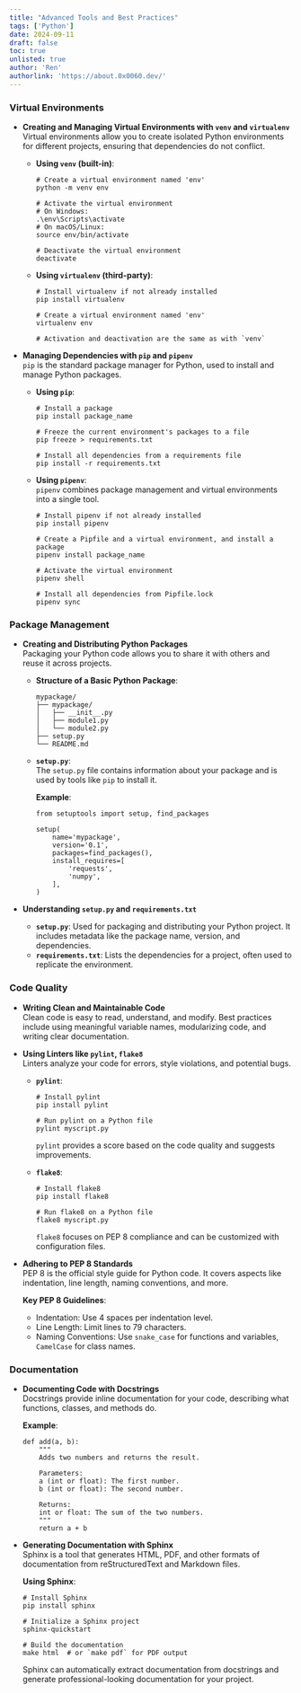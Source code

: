 ```yaml
---
title: "Advanced Tools and Best Practices"
tags: ['Python']
date: 2024-09-11
draft: false
toc: true
unlisted: true
author: 'Ren'
authorlink: 'https://about.0x0060.dev/'
---
```


### **Virtual Environments**

- **Creating and Managing Virtual Environments with `venv` and `virtualenv`**  
  Virtual environments allow you to create isolated Python environments for different projects, ensuring that dependencies do not conflict.

  - **Using `venv` (built-in)**:
    ```
    # Create a virtual environment named 'env'
    python -m venv env

    # Activate the virtual environment
    # On Windows:
    .\env\Scripts\activate
    # On macOS/Linux:
    source env/bin/activate

    # Deactivate the virtual environment
    deactivate
    ```

  - **Using `virtualenv` (third-party)**:
    ```
    # Install virtualenv if not already installed
    pip install virtualenv

    # Create a virtual environment named 'env'
    virtualenv env

    # Activation and deactivation are the same as with `venv`
    ```

- **Managing Dependencies with `pip` and `pipenv`**  
  `pip` is the standard package manager for Python, used to install and manage Python packages.

  - **Using `pip`**:
    ```
    # Install a package
    pip install package_name

    # Freeze the current environment's packages to a file
    pip freeze > requirements.txt

    # Install all dependencies from a requirements file
    pip install -r requirements.txt
    ```

  - **Using `pipenv`**:  
    `pipenv` combines package management and virtual environments into a single tool.
    ```
    # Install pipenv if not already installed
    pip install pipenv

    # Create a Pipfile and a virtual environment, and install a package
    pipenv install package_name

    # Activate the virtual environment
    pipenv shell

    # Install all dependencies from Pipfile.lock
    pipenv sync
    ```

### **Package Management**

- **Creating and Distributing Python Packages**  
  Packaging your Python code allows you to share it with others and reuse it across projects.

  - **Structure of a Basic Python Package**:
    ```
    mypackage/
    ├── mypackage/
    │   ├── __init__.py
    │   ├── module1.py
    │   └── module2.py
    ├── setup.py
    └── README.md
    ```

  - **`setup.py`**:  
    The `setup.py` file contains information about your package and is used by tools like `pip` to install it.

    **Example**:
    ```
    from setuptools import setup, find_packages

    setup(
        name='mypackage',
        version='0.1',
        packages=find_packages(),
        install_requires=[
            'requests',
            'numpy',
        ],
    )
    ```

- **Understanding `setup.py` and `requirements.txt`**  
  - **`setup.py`**: Used for packaging and distributing your Python project. It includes metadata like the package name, version, and dependencies.
  - **`requirements.txt`**: Lists the dependencies for a project, often used to replicate the environment.

### **Code Quality**

- **Writing Clean and Maintainable Code**  
  Clean code is easy to read, understand, and modify. Best practices include using meaningful variable names, modularizing code, and writing clear documentation.

- **Using Linters like `pylint`, `flake8`**  
  Linters analyze your code for errors, style violations, and potential bugs.

  - **`pylint`**:
    ```
    # Install pylint
    pip install pylint

    # Run pylint on a Python file
    pylint myscript.py
    ```
    `pylint` provides a score based on the code quality and suggests improvements.

  - **`flake8`**:
    ```
    # Install flake8
    pip install flake8

    # Run flake8 on a Python file
    flake8 myscript.py
    ```
    `flake8` focuses on PEP 8 compliance and can be customized with configuration files.

- **Adhering to PEP 8 Standards**  
  PEP 8 is the official style guide for Python code. It covers aspects like indentation, line length, naming conventions, and more.

  **Key PEP 8 Guidelines**:
  - Indentation: Use 4 spaces per indentation level.
  - Line Length: Limit lines to 79 characters.
  - Naming Conventions: Use `snake_case` for functions and variables, `CamelCase` for class names.

### **Documentation**

- **Documenting Code with Docstrings**  
  Docstrings provide inline documentation for your code, describing what functions, classes, and methods do.

  **Example**:
  ```
  def add(a, b):
      """
      Adds two numbers and returns the result.

      Parameters:
      a (int or float): The first number.
      b (int or float): The second number.

      Returns:
      int or float: The sum of the two numbers.
      """
      return a + b
  ```

- **Generating Documentation with Sphinx**  
  Sphinx is a tool that generates HTML, PDF, and other formats of documentation from reStructuredText and Markdown files.

  **Using Sphinx**:
  ```
  # Install Sphinx
  pip install sphinx

  # Initialize a Sphinx project
  sphinx-quickstart

  # Build the documentation
  make html  # or `make pdf` for PDF output
  ```
  Sphinx can automatically extract documentation from docstrings and generate professional-looking documentation for your project.
